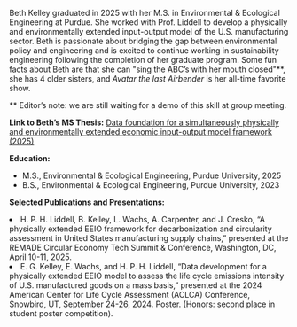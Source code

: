 Beth Kelley graduated in 2025 with her M.S. in Environmental & Ecological Engineering at Purdue. She worked with Prof. Liddell to develop a physically and environmentally extended input-output model of the U.S. manufacturing sector. Beth is passionate about bridging the gap between environmental policy and engineering and is excited to continue working in sustainability engineering following the completion of her graduate program. Some fun facts about Beth are that she can "sing the ABC’s with her mouth closed"**, she has 4 older sisters, and <em>Avatar the last Airbender</em> is her all-time favorite show.

 ** Editor’s note: we are still waiting for a demo of this skill at group meeting.

<strong>Link to Beth’s MS Thesis:</strong>
[Data foundation for a simultaneously physically and environmentally extended economic input-output model framework (2025)]( https://hammer.purdue.edu/articles/thesis/_b_Data_foundation_for_a_simultaneously_physically_and_environmentally_extended_economic_input-output_model_framework_b_/28899065?file=54137042)

<strong>Education:</strong>
<ul>
<li>M.S., Environmental & Ecological Engineering, Purdue University, 2025</li>
<li>B.S., Environmental & Ecological Engineering, Purdue University, 2023</li>
</ul>

<strong>Selected Publications and Presentations:</strong>
<li> H. P. H. Liddell, B. Kelley, L. Wachs, A. Carpenter, and J. Cresko, “A physically extended EEIO framework for decarbonization and circularity assessment in United States manufacturing supply chains,” presented at the REMADE Circular Economy Tech Summit & Conference, Washington, DC, April 10-11, 2025. </li>
<li> E. G. Kelley, E. Wachs, and H. P. H. Liddell, “Data development for a physically extended EEIO model to assess the life cycle emissions intensity of U.S. manufactured goods on a mass basis,” presented at the 2024 American Center for Life Cycle Assessment (ACLCA) Conference, Snowbird, UT, September 24-26, 2024. Poster. (Honors: second place in student poster competition).</li>